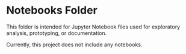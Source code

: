 # Notebooks Folder

This folder is intended for Jupyter Notebook files used for exploratory analysis, prototyping, or documentation.

Currently, this project does not include any notebooks.

